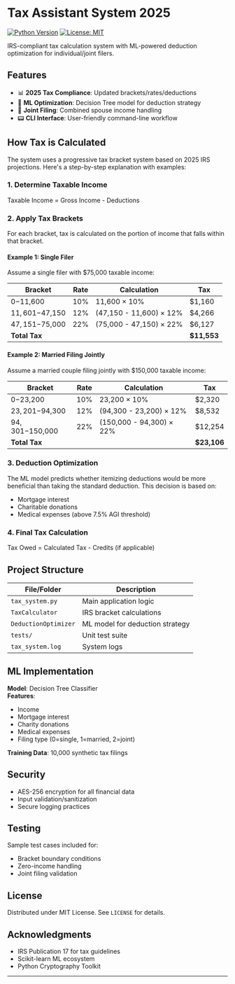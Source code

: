 # Tax Assistant System 2025

[![Python Version](https://img.shields.io/badge/python-3.8%2B-blue)](https://www.python.org/)
[![License: MIT](https://img.shields.io/badge/License-MIT-yellow.svg)](https://opensource.org/licenses/MIT)

IRS-compliant tax calculation system with ML-powered deduction optimization for individual/joint filers.

## Features

- 📊 **2025 Tax Compliance**: Updated brackets/rates/deductions
- 🤖 **ML Optimization**: Decision Tree model for deduction strategy
- 👫 **Joint Filing**: Combined spouse income handling
- 📟 **CLI Interface**: User-friendly command-line workflow


## How Tax is Calculated

The system uses a progressive tax bracket system based on 2025 IRS projections. Here's a step-by-step explanation with examples:

### 1. Determine Taxable Income
Taxable Income = Gross Income - Deductions

### 2. Apply Tax Brackets
For each bracket, tax is calculated on the portion of income that falls within that bracket.

#### Example 1: Single Filer

Assume a single filer with $75,000 taxable income:

| Bracket     | Rate | Calculation                  | Tax      |
|-------------|------|------------------------------|----------|
| $0-$11,600  | 10%  | 11,600 × 10%                 | $1,160   |
| $11,601-$47,150 | 12% | (47,150 - 11,600) × 12%   | $4,266   |
| $47,151-$75,000 | 22% | (75,000 - 47,150) × 22%   | $6,127   |
| **Total Tax** |    |                              | **$11,553** |

#### Example 2: Married Filing Jointly

Assume a married couple filing jointly with $150,000 taxable income:

| Bracket     | Rate | Calculation                  | Tax      |
|-------------|------|------------------------------|----------|
| $0-$23,200  | 10%  | 23,200 × 10%                 | $2,320   |
| $23,201-$94,300 | 12% | (94,300 - 23,200) × 12%   | $8,532   |
| $94,301-$150,000 | 22% | (150,000 - 94,300) × 22% | $12,254  |
| **Total Tax** |    |                              | **$23,106** |

### 3. Deduction Optimization
The ML model predicts whether itemizing deductions would be more beneficial than taking the standard deduction. This decision is based on:
- Mortgage interest
- Charitable donations
- Medical expenses (above 7.5% AGI threshold)

### 4. Final Tax Calculation
Tax Owed = Calculated Tax - Credits (if applicable)

## Project Structure

| File/Folder       | Description                          |
|--------------------|--------------------------------------|
| `tax_system.py`    | Main application logic               |
| `TaxCalculator`    | IRS bracket calculations             |
| `DeductionOptimizer` | ML model for deduction strategy    |
| `tests/`           | Unit test suite                      |
| `tax_system.log`   | System logs                         |

## ML Implementation

**Model**: Decision Tree Classifier  
**Features**:
- Income
- Mortgage interest
- Charity donations
- Medical expenses
- Filing type (0=single, 1=married, 2=joint)

**Training Data**: 10,000 synthetic tax filings

## Security

- AES-256 encryption for all financial data
- Input validation/sanitization
- Secure logging practices

## Testing


Sample test cases included for:
- Bracket boundary conditions
- Zero-income handling
- Joint filing validation


## License

Distributed under MIT License. See `LICENSE` for details.

## Acknowledgments

- IRS Publication 17 for tax guidelines
- Scikit-learn ML ecosystem
- Python Cryptography Toolkit

---

